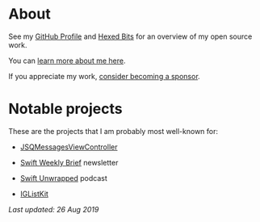 # About

See my [GitHub Profile](https://github.com/jessesquires) and [Hexed Bits](https://github.com/hexedbits) for an overview of my open source work. 

You can [learn more about me here](https://www.jessesquires.com).

If you appreciate my work, [consider becoming a sponsor](https://www.jessesquires.com/sponsor/).

# Notable projects

These are the projects that I am probably most well-known for:

* [JSQMessagesViewController](https://github.com/jessesquires/JSQMessagesViewController)

* [Swift Weekly Brief](https://swiftweekly.github.io) newsletter

* [Swift Unwrapped](https://spec.fm/podcasts/swift-unwrapped) podcast

* [IGListKit](https://github.com/Instagram/IGListKit)

*Last updated: 26 Aug 2019*
